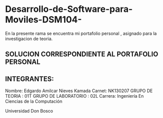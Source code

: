 # Desarrollo-de-Software-para-Moviles-DSM104-

En la presente rama se encuentra mi portafolio personal , asignado para la investigacion de teoria.

## SOLUCION CORRESPONDIENTE AL PORTAFOLIO PERSONAL 


## INTEGRANTES:

Nombre: Edgardo Amilcar Nieves Kamada
Carnet: NK130207
GRUPO DE TEORIA : 01T
GRUPO DE LABORATORIO : 02L
Carrera: Ingeniería En Ciencias de la Computación


Universidad Don Bosco

